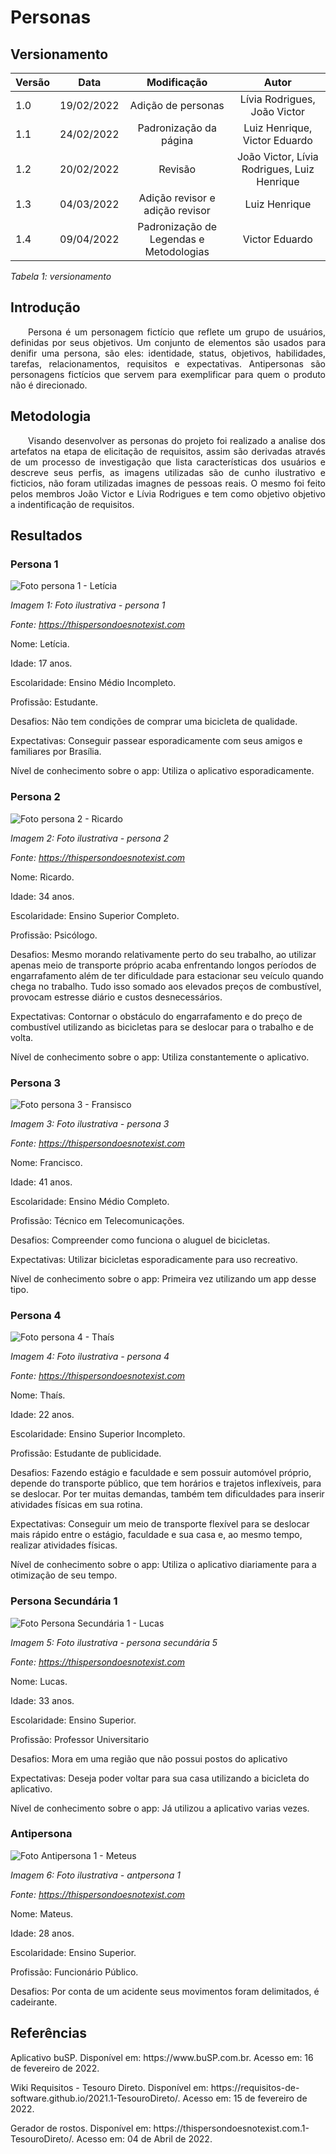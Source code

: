 # Personas
## Versionamento

| Versão | Data | Modificação | Autor |
|-|-|:-:|:-:|
| 1.0 | 19/02/2022 | Adição de personas | Lívia Rodrigues, João Victor |
| 1.1 | 24/02/2022 | Padronização da página | Luiz Henrique, Victor Eduardo |
| 1.2 | 20/02/2022 | Revisão | João Victor, Lívia Rodrigues, Luiz Henrique |
| 1.3 | 04/03/2022 | Adição revisor e adição revisor | Luiz Henrique |
| 1.4 | 09/04/2022 | Padronização de Legendas e Metodologias | Victor Eduardo |

*Tabela 1: versionamento*

## Introdução
<p align="justify">&emsp;&emsp;Persona é um personagem fictício que reflete um grupo de usuários, definidas por seus objetivos. Um conjunto de elementos são usados para denifir uma persona, são eles: identidade, status, objetivos, habilidades, tarefas, relacionamentos, requisitos e expectativas. Antipersonas são personagens fictícios que servem para exemplificar para quem o produto não é direcionado. </p> 

## Metodologia
<p align="justify">&emsp;&emsp;Visando desenvolver as personas do projeto foi realizado a analise dos artefatos na etapa de elicitação de requisitos, assim são derivadas através de um processo de investigação que lista características dos usuários e descreve seus perfis, as imagens utilizadas são de cunho ilustrativo e ficticios, não foram utilizadas imagnes de pessoas reais. O mesmo foi feito pelos membros João Victor e Lívia Rodrigues e tem como objetivo objetivo a indentificação de requisitos.</p> 

## Resultados
### Persona 1

![Foto persona 1 - Letícia](../assets/modelagem/persona/p1.png) 

*Imagem 1: Foto ilustrativa - persona 1*

*Fonte: https://thispersondoesnotexist.com* 

  Nome: Letícia.
  
  Idade: 17 anos.
  
  Escolaridade: Ensino Médio Incompleto.
  
  Profissão: Estudante.
  
  Desafios: Não tem condições de comprar uma bicicleta de qualidade.
  
  Expectativas: Conseguir passear esporadicamente com seus amigos e familiares por Brasília.
  
  Nível de conhecimento sobre o app: Utiliza o aplicativo esporadicamente.

### Persona 2

![Foto persona 2 - Ricardo](../assets/modelagem/persona/p2.png) 

*Imagem 2: Foto ilustrativa - persona 2*

*Fonte: https://thispersondoesnotexist.com* 

  Nome: Ricardo.

  Idade: 34 anos.

  Escolaridade: Ensino Superior Completo.

  Profissão: Psicólogo.

  Desafios: Mesmo morando relativamente perto do seu trabalho, ao utilizar apenas meio de transporte próprio acaba enfrentando longos períodos de engarrafamento além de ter dificuldade para estacionar seu veículo quando chega no trabalho. Tudo isso somado aos elevados preços de combustível, provocam estresse diário e custos desnecessários.

  Expectativas: Contornar o obstáculo do engarrafamento e do preço de combustível utilizando as bicicletas para se deslocar para o trabalho e de volta.

  Nível de conhecimento sobre o app: Utiliza constantemente o aplicativo.

### Persona 3

![Foto persona 3 - Fransisco](../assets/modelagem/persona/p3.png) 

*Imagem 3: Foto ilustrativa - persona 3*

*Fonte: https://thispersondoesnotexist.com* 

  Nome: Francisco.

  Idade: 41 anos.

  Escolaridade: Ensino Médio Completo.

  Profissão: Técnico em Telecomunicações.

  Desafios: Compreender como funciona o aluguel de bicicletas.

  Expectativas: Utilizar bicicletas esporadicamente para uso recreativo.

  Nível de conhecimento sobre o app: Primeira vez utilizando um app desse tipo.

### Persona 4

![Foto persona 4 - Thaís](../assets/modelagem/persona/p4.png) 

*Imagem 4: Foto ilustrativa - persona 4*

*Fonte: https://thispersondoesnotexist.com* 
  
  Nome: Thaís.

  Idade: 22 anos.

  Escolaridade: Ensino Superior Incompleto.

  Profissão: Estudante de publicidade.

  Desafios: Fazendo estágio e faculdade e sem possuir automóvel próprio, depende do transporte público, que tem horários e trajetos inflexíveis, para se deslocar. Por ter muitas demandas, também tem dificuldades para inserir atividades físicas em sua rotina.
  
  Expectativas:  Conseguir um meio de transporte flexível para se deslocar mais rápido entre o estágio, faculdade e sua casa e, ao mesmo tempo, realizar atividades físicas.
  
  Nível de conhecimento sobre o app: Utiliza o aplicativo diariamente para a otimização de seu tempo.

### Persona Secundária 1

![Foto Persona Secundária 1 - Lucas](../assets/modelagem/persona/p5.png) 

*Imagem 5: Foto ilustrativa - persona secundária 5*

*Fonte: https://thispersondoesnotexist.com* 

  Nome: Lucas.
  
  Idade: 33 anos.
  
  Escolaridade: Ensino Superior.
  
  Profissão: Professor Universitario

  Desafios: Mora em uma região que não possui postos do aplicativo
  
  Expectativas: Deseja poder voltar para sua casa utilizando a bicicleta do aplicativo.

  Nível de conhecimento sobre o app: Já utilizou a aplicativo varias vezes.

### Antipersona

![Foto Antipersona 1 - Meteus](../assets/modelagem/persona/at.png) 

*Imagem 6: Foto ilustrativa - antpersona 1*

*Fonte: https://thispersondoesnotexist.com* 

  Nome: Mateus.
  
  Idade: 28 anos.
  
  Escolaridade: Ensino Superior.
  
  Profissão: Funcionário Público.

  Desafios: Por conta de um acidente seus movimentos foram delimitados, é cadeirante.


## Referências

<p>Aplicativo buSP. Disponível em: https://www.buSP.com.br. Acesso em: 16 de fevereiro de 2022.</p>
<p>Wiki Requisitos - Tesouro Direto. Disponível em: https://requisitos-de-software.github.io/2021.1-TesouroDireto/. Acesso em: 15 de fevereiro de 2022.</p>

<p>Gerador de rostos. Disponível em: https://thispersondoesnotexist.com.1-TesouroDireto/. Acesso em: 04 de Abril de 2022.</p>

